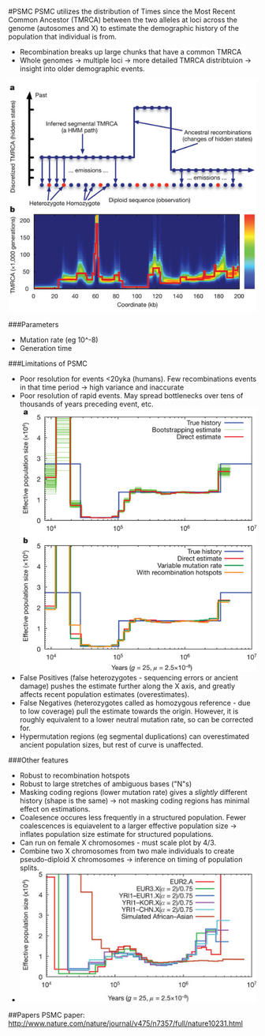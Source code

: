 #PSMC
PSMC utilizes the distribution of Times since the Most Recent Common Ancestor (TMRCA) between the two alleles at loci across the genome (autosomes and X) to estimate the demographic history of the population that individual is from. 
* Recombination breaks up large chunks that have a common TMRCA
* Whole genomes -> multiple loci -> more detailed TMRCA distribtuion -> insight into older demographic events. 

![PSMC image 1](https://github.com/Xevkin/Bioinfomatics-meeting-August-2016/blob/master/nature10231-f1.2.jpg)

###Parameters
* Mutation rate (eg 10^-8)
* Generation time

###Limitations of PSMC
* Poor resolution for events <20yka (humans). Few recombinations events in that time period -> high variance and inaccurate
* Poor resolution of rapid events. May spread bottlenecks over tens of thousands of years preceding event, etc.
![PSMC image 2](https://github.com/Xevkin/Bioinfomatics-meeting-August-2016/blob/master/nature10231-f2.2.jpg)
* False Positives (false heterozygotes - sequencing errors or ancient damage) pushes the estimate further along the X axis, and greatly affects recent population estimates (overestimates).
* False Negatives (heterozygotes called as homozygous reference - due to low coverage) pull the estimate towards the origin. However, it is roughly equivalent to a lower neutral mutation rate, so can be corrected for.
* Hypermutation regions (eg segmental duplications) can overestimated ancient population sizes, but rest of curve is unaffected.

###Other features
* Robust to recombination hotspots
* Robust to large stretches of ambiguous bases ("N"s)
* Masking coding regions (lower mutation rate) gives a *slightly* different history (shape is the same) -> not masking coding regions has minimal effect on estimations.
* Coalesence occures less frequently in a structured population. Fewer coalescences is equiavelent to a larger effective population size -> inflates population size estimate for structured populations.
* Can run on female X chromosomes - must scale plot by 4/3.
* Combine two X chromosomes from two male individuals to create pseudo-diploid X chromosomes -> inference on timing of population splits.
* ![PSMC image 3](https://github.com/Xevkin/Bioinfomatics-meeting-August-2016/blob/master/psmc.png)


##Papers
PSMC paper: http://www.nature.com/nature/journal/v475/n7357/full/nature10231.html
